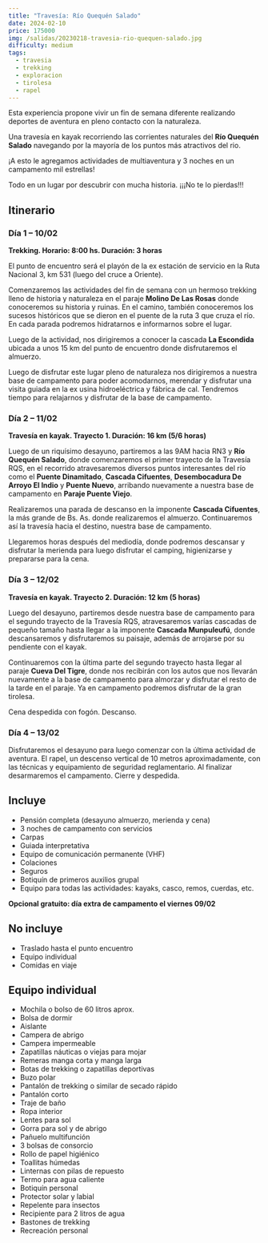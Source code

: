 ```yaml
---
title: "Travesía: Río Quequén Salado"
date: 2024-02-10
price: 175000
img: /salidas/20230218-travesia-rio-quequen-salado.jpg
difficulty: medium
tags:
  - travesia
  - trekking
  - exploracion
  - tirolesa
  - rapel
---
```


Esta experiencia propone vivir un fin de semana diferente realizando deportes de aventura en pleno contacto con la naturaleza.

Una travesía en kayak recorriendo las corrientes naturales del **Río Quequén Salado** navegando por la mayoría de los puntos más atractivos del rio.

¡A esto le agregamos actividades de multiaventura y 3 noches en un campamento mil estrellas!

Todo en un lugar por descubrir con mucha historia. ¡¡¡No te lo pierdas!!!

## Itinerario

### Día 1 – 10/02

**Trekking. Horario: 8:00 hs. Duración: 3 horas**

El punto de encuentro será el playón de la ex estación de servicio en la Ruta Nacional 3, km 531 (luego del cruce a Oriente).

Comenzaremos las actividades del fin de semana con un hermoso trekking lleno de historia y naturaleza en el paraje **Molino De Las Rosas** donde conoceremos su historia y ruinas. En el camino, también conoceremos los sucesos históricos que se dieron en el puente de la ruta 3 que cruza el río. En cada parada podremos hidratarnos e informarnos sobre el lugar.

Luego de la actividad, nos dirigiremos a conocer la cascada **La Escondida** ubicada a unos 15 km del punto de encuentro donde disfrutaremos el almuerzo.

Luego de disfrutar este lugar pleno de naturaleza nos dirigiremos a nuestra base de campamento para poder acomodarnos, merendar y disfrutar una visita guiada en la ex usina hidroeléctrica y fábrica de cal. Tendremos tiempo para relajarnos y disfrutar de la base de campamento.

### Día 2 – 11/02

**Travesía en kayak. Trayecto 1. Duración: 16 km (5/6 horas)**

Luego de un riquísimo desayuno, partiremos a las 9AM hacia RN3 y **Río Quequén Salado**, donde comenzaremos el primer trayecto de la Travesía RQS, en el recorrido atravesaremos diversos puntos interesantes del río como el **Puente Dinamitado**, **Cascada Cifuentes**, **Desembocadura De Arroyo El Indio** y **Puente Nuevo**, arribando nuevamente a nuestra base de campamento en **Paraje Puente Viejo**.

Realizaremos una parada de descanso en la imponente **Cascada Cifuentes**, la más grande de Bs. As. donde realizaremos el almuerzo. Continuaremos así la travesía hacia el destino, nuestra base de campamento.

Llegaremos horas después del mediodía, donde podremos descansar y disfrutar la merienda para luego disfrutar el camping, higienizarse y prepararse para la cena.

### Día 3 – 12/02

**Travesía en kayak. Trayecto 2. Duración: 12 km (5 horas)**

Luego del desayuno, partiremos desde nuestra base de campamento para el segundo trayecto de la Travesía RQS, atravesaremos varías cascadas de pequeño tamaño hasta llegar a la imponente **Cascada Munpuleufú**, donde descansaremos y disfrutaremos su paisaje, además de arrojarse por su pendiente con el kayak.

Continuaremos con la última parte del segundo trayecto hasta llegar al paraje **Cueva Del Tigre**, donde nos recibirán con los autos que nos llevarán nuevamente a la base de campamento para almorzar y disfrutar el resto de la tarde en el paraje. Ya en campamento podremos disfrutar de la gran tirolesa.

Cena despedida con fogón. Descanso.

### Día 4 – 13/02

Disfrutaremos el desayuno para luego comenzar con la última actividad de aventura. El rapel, un descenso vertical de 10 metros aproximadamente, con las técnicas y equipamiento de seguridad reglamentario. Al finalizar desarmaremos el campamento. Cierre y despedida.

## Incluye

- Pensión completa (desayuno almuerzo, merienda y cena)
- 3 noches de campamento con servicios
- Carpas
- Guiada interpretativa
- Equipo de comunicación permanente (VHF)
- Colaciones
- Seguros
- Botiquín de primeros auxilios grupal
- Equipo para todas las actividades: kayaks, casco, remos, cuerdas, etc.

**Opcional gratuito: día extra de campamento el viernes 09/02**

## No incluye

- Traslado hasta el punto encuentro
- Equipo individual
- Comidas en viaje

## Equipo individual

- Mochila o bolso de 60 litros aprox.
- Bolsa de dormir
- Aislante
- Campera de abrigo
- Campera impermeable
- Zapatillas náuticas o viejas para mojar
- Remeras manga corta y manga larga
- Botas de trekking o zapatillas deportivas
- Buzo polar
- Pantalón de trekking o similar de secado rápido
- Pantalón corto
- Traje de baño
- Ropa interior
- Lentes para sol
- Gorra para sol y de abrigo
- Pañuelo multifunción
- 3 bolsas de consorcio
- Rollo de papel higiénico
- Toallitas húmedas
- Linternas con pilas de repuesto
- Termo para agua caliente
- Botiquín personal
- Protector solar y labial
- Repelente para insectos
- Recipiente para 2 litros de agua
- Bastones de trekking
- Recreación personal
